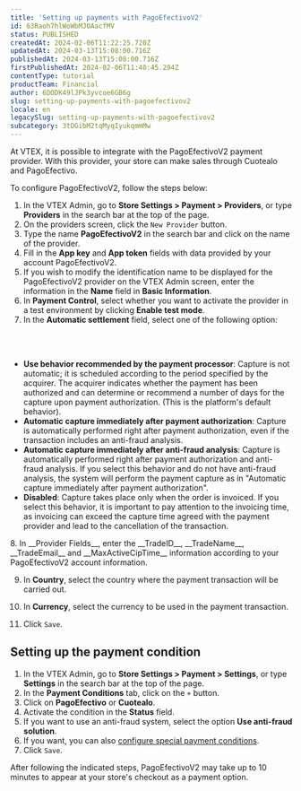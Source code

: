 ```yaml
---
title: 'Setting up payments with PagoEfectivoV2'
id: 63Raoh7hlWoWbMJOAacfMV
status: PUBLISHED
createdAt: 2024-02-06T11:22:25.720Z
updatedAt: 2024-03-13T15:08:00.716Z
publishedAt: 2024-03-13T15:08:00.716Z
firstPublishedAt: 2024-02-06T11:40:45.294Z
contentType: tutorial
productTeam: Financial
author: 6DODK49lJPk3yvcoe6GB6g
slug: setting-up-payments-with-pagoefectivov2
locale: en
legacySlug: setting-up-payments-with-pagoefectivov2
subcategory: 3tDGibM2tqMyqIyukqmmMw
---
```


At VTEX, it is possible to integrate with the PagoEfectivoV2 payment provider. With this provider, your store can make sales through Cuotealo and PagoEfectivo.

To configure PagoEfectivoV2, follow the steps below:

1. In the VTEX Admin, go to __Store Settings > Payment > Providers__, or type __Providers__ in the search bar at the top of the page.
2. On the providers screen, click the `New Provider` button.
3. Type the name __PagoEfectivoV2__ in the search bar and click on the name of the provider.
4. Fill in the __App key__ and __App token__ fields with data provided by your account PagoEfectivoV2.
5. If you wish to modify the identification name to be displayed for the PagoEfectivoV2 provider on the VTEX Admin screen, enter the information in the __Name__ field in __Basic Information__.
6. In __Payment Control__, select whether you want to activate the provider in a test environment by clicking __Enable test mode__.
7. In the __Automatic settlement__ field, select one of the following option:
<br>
<ul>
<br>
    	<li><b>Use behavior recommended by the payment processor</b>: Capture is not automatic; it is scheduled according to the period specified by the acquirer. The acquirer indicates whether the payment has been authorized and can determine or recommend a number of days for the capture upon payment authorization. (This is the platform's default behavior).</li>
    	<li><b>Automatic capture immediately after payment authorization</b>: Capture is automatically performed right after payment authorization, even if the transaction includes an anti-fraud analysis.</li>
   		<li><b>Automatic capture immediately after anti-fraud analysis</b>: Capture is automatically performed right after payment authorization and anti-fraud analysis. If you select this behavior and do not have anti-fraud analysis, the system will perform the payment capture as in "Automatic capture immediately after payment authorization".</li>     
   		<li><b>Disabled</b>: Capture takes place only when the order is invoiced. If you select this behavior, it is important to pay attention to the invoicing time, as invoicing can exceed the capture time agreed with the payment provider and lead to the cancellation of the transaction.</li>
</ul>
8. In __Provider Fields__, enter the __TradeID__, __TradeName__, __TradeEmail__ and __MaxActiveCipTime__ information according to your PagoEfectivoV2 account information.

9. In __Country__, select the country where the payment transaction will be carried out.

10. In __Currency__, select the currency to be used in the payment transaction.

11. Click `Save`.

## Setting up the payment condition

1. In the VTEX Admin, go to __Store Settings > Payment > Settings__, or type __Settings__ in the search bar at the top of the page.
2. In the __Payment Conditions__ tab, click on the `+` button.
3. Click on __PagoEfectivo__ or __Cuotealo__.
4. Activate the condition in the __Status__ field.
5. If you want to use an anti-fraud system, select the option __Use anti-fraud solution__.
6. If you want, you can also [configure special payment conditions](https://help.vtex.com/en/tutorial/condiciones-especiales--tutorials_456?&utm_source=autocomplete#).
7. Click `Save`.

After following the indicated steps, PagoEfectivoV2 may take up to 10 minutes to appear at your store's checkout as a payment option.
